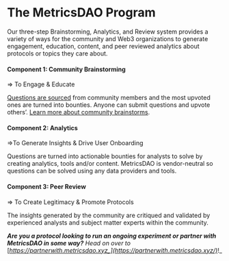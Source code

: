 # The MetricsDAO Program

Our three-step Brainstorming, Analytics, and Review system provides a variety of ways for the community and Web3 organizations to generate engagement, education, content, and peer reviewed analytics about protocols or topics they care about.

#### Component 1: Community Brainstorming

⇒ To Engage & Educate

[Questions are sourced](https://bounty.metricsdao.xyz/) from community members and the most upvoted ones are turned into bounties. Anyone can submit questions and upvote others’. [Learn more about community brainstorms](https://metricsdao.ghost.io/community-brainstorming/).

#### **Component 2: Analytics**

⇒To Generate Insights & Drive User Onboarding

Questions are turned into actionable bounties for analysts to solve by creating analytics, tools and/or content. MetricsDAO is vendor-neutral so questions can be solved using any data providers and tools.&#x20;

#### **Component 3: Peer Review**

⇒ To Create Legitimacy & Promote Protocols

The insights generated by the community are critiqued and validated by experienced analysts and subject matter experts within the community.



_**Are you a protocol looking to run an ongoing experiment or partner with MetricsDAO in some way?** Head on over to_ [_https://partnerwith.metricsdao.xyz_](https://partnerwith.metricsdao.xyz/)_!_
